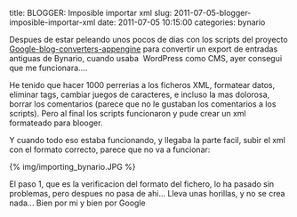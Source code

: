 title: BLOGGER: Imposible importar xml
slug: 2011-07-05-blogger-imposible-importar-xml
date: 2011-07-05 10:15:00
categories: bynario

Despues de estar peleando unos pocos de dias con los scripts del proyecto [Google-blog-converters-appengine](http://code.google.com/p/google-blog-converters-appengine/) para convertir un export de entradas antiguas de Bynario, cuando usaba &nbsp;WordPress como CMS, ayer consegui que me funcionara....

He tenido que hacer 1000 perrerias a los ficheros XML, formatear datos, eliminar tags, cambiar juegos de caracteres, e incluso la mas dolorosa, borrar los comentarios (parece que no le gustaban los comentarios a los scripts). Pero al final los scripts funcionaron y pude crear un xml formateado para blooger.

Y cuando todo eso estaba funcionando, y llegaba la parte facil, subir el xml con el formato correcto, parece que no va a funcionar:

{% img/importing_bynario.JPG %}

El paso 1, que es la verificacion del formato del fichero, lo ha pasado sin problemas, pero despues no pasa de ahi... Lleva unas horillas, y no se crea nada... Bien por mi y bien por Google
